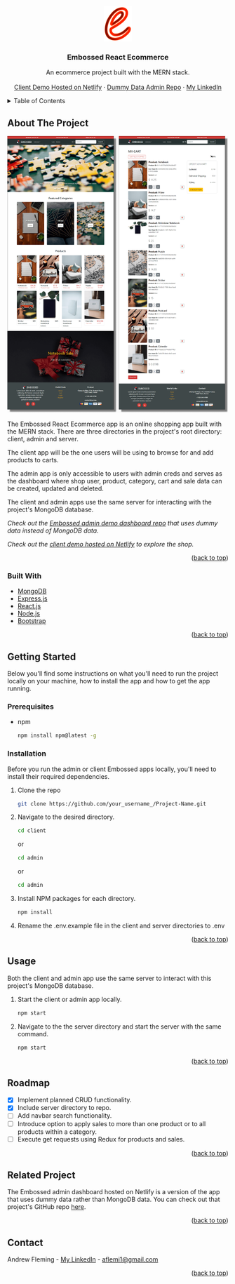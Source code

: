 <div id="top"></div>

<!-- PROJECT LOGO -->
<br />
<div align="center">
  <a href="https://github.com/AndrewJFleming/embossed-react-ecommerce">
    <img src="client/src/images/logo.png" alt="Logo" height="80">
  </a>

  <h3 align="center">Embossed React Ecommerce</h3>

  <p align="center">
    An ecommerce project built with the MERN stack.
    <br />
    <br />
    <a href="https://embossed-react-ecommerce.netlify.app/#/">Client Demo Hosted on Netlify</a>
    ·
    <a href="https://github.com/AndrewJFleming/embossed-dummy-data-admin">Dummy Data Admin Repo</a>
    ·
    <a href="https://www.linkedin.com/in/andrew-j-fleming-web-dev">My LinkedIn</a>
</div>



<!-- TABLE OF CONTENTS -->
<details>
  <summary>Table of Contents</summary>
  <ol>
    <li>
      <a href="#about-the-project">About The Project</a>
      <ul>
        <li><a href="#built-with">Built With</a></li>
      </ul>
    </li>
    <li>
      <a href="#getting-started">Getting Started</a>
      <ul>
        <li><a href="#prerequisites">Prerequisites</a></li>
        <li><a href="#installation">Installation</a></li>
      </ul>
    </li>
    <li><a href="#usage">Usage</a></li>
    <li><a href="#roadmap">Roadmap</a></li>
    <li><a href="#related-project">Related Project</a></li>
    <li><a href="#contact">Contact</a></li>
  </ol>
</details>



<!-- ABOUT THE PROJECT -->
## About The Project

[![Project Screen Shot][project-screenshot]](https://github.com/AndrewJFleming/embossed-react-ecommerce)

The Embossed React Ecommerce app is an online shopping app built with the MERN stack. There are three directories in the project's root directory: client, admin and server.

The client app will be the one users will be using to browse for and add products to carts. 

The admin app is only accessible to users with admin creds and serves as the dashboard where shop user, product, category, cart and sale data can be created, updated and deleted.

The client and admin apps use the same server for interacting with the project's MongoDB database.

_Check out the <a href="https://github.com/AndrewJFleming/embossed-dummy-data-admin">Embossed admin demo dashboard repo</a> that uses dummy data instead of MongoDB data._

_Check out the <a href="https://embossed-react-ecommerce.netlify.app/#/">client demo hosted on Netlify</a> to explore the shop._

<p align="right">(<a href="#top">back to top</a>)</p>



### Built With

* [MongoDB](https://www.mongodb.com/)
* [Express.js](https://expressjs.com/)
* [React.js](https://reactjs.org/)
* [Node.js](https://nodejs.org/)
* [Bootstrap](https://getbootstrap.com)

<p align="right">(<a href="#top">back to top</a>)</p>



<!-- GETTING STARTED -->
## Getting Started

Below you'll find some instructions on what you'll need to run the project locally on your machine, how to install the app and how to get the app running.

### Prerequisites

* npm
  ```sh
  npm install npm@latest -g
  ```

### Installation

Before you run the admin or client Embossed apps locally, you'll need to install their required dependencies. 


1. Clone the repo
   ```sh
   git clone https://github.com/your_username_/Project-Name.git
   ```

2. Navigate to the desired directory.
   ```sh
   cd client
   ```
   or
   ```sh
   cd admin
   ```
   or
    ```sh
   cd admin
   ```

3. Install NPM packages for each directory.
   ```sh
   npm install
   ```

4. Rename the .env.example file in the client and server directories to .env

<p align="right">(<a href="#top">back to top</a>)</p>



<!-- USAGE EXAMPLES -->
## Usage
Both the client and admin app use the same server to interact with this project's MongoDB database. 

1. Start the client or admin app locally.
   ```sh
   npm start
   ```

2. Navigate to the the server directory and start the server with the same command.
   ```sh
   npm start
   ```

<p align="right">(<a href="#top">back to top</a>)</p>


<!-- ROADMAP -->
## Roadmap

- [x] Implement planned CRUD functionality.
- [x] Include server directory to repo.
- [ ] Add navbar search functionality.
- [ ] Introduce option to apply sales to more than one product or to all products within a category.
- [ ] Execute get requests using Redux for products and sales.

<p align="right">(<a href="#top">back to top</a>)</p>



<!-- RELATED PROJECT -->
## Related Project

The Embossed admin dashboard hosted on Netlify is a version of the app that uses dummy data rather than MongoDB data. You can check out that project's GitHub repo <a href="https://github.com/AndrewJFleming/embossed-dummy-data-admin">here</a>.

<p align="right">(<a href="#top">back to top</a>)</p>



<!-- CONTACT -->
## Contact

Andrew Fleming - [My LinkedIn](https://www.linkedin.com/in/andrew-j-fleming-web-dev) - aflemi1@gmail.com

<p align="right">(<a href="#top">back to top</a>)</p>



[project-screenshot]: client/src/images/screenshot.png